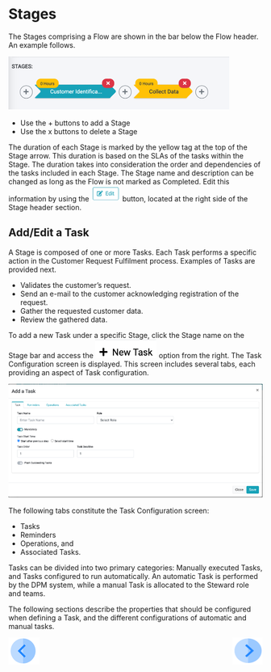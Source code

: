 # Stages

The Stages comprising a Flow are shown in the bar below the Flow header. An example follows.  

 ![image](/articles/DPM/images/Figure_11_Flow_Stages.png)

- Use the + buttons to add a Stage
- Use the x buttons to delete a Stage

The duration of each Stage is marked by the yellow tag at the top of the Stage arrow. This duration is based on the SLAs of the tasks within the Stage. The duration takes into consideration the order and dependencies of the tasks included in each Stage.
The Stage name and description can be changed as long as the Flow is not marked as Completed. Edit this information by using the   ![image](/articles/DPM/images/Figure_11a_edit_stage_icon.png) button, located at the right side of the Stage header section. 

## Add/Edit a Task

A Stage is composed of one or more Tasks. Each Task performs a specific action in the Customer Request Fulfilment process. Examples of Tasks are provided next.

- Validates the customer’s request.
- Send an e-mail  to the customer acknowledging registration of the request.
- Gather the requested customer data.
- Review the gathered data.

To add a new Task under a specific Stage, click the Stage name on the Stage bar and access the  ![image](/articles/DPM/images/Figure_12a_new_task_icon.png) option from the right. 
The Task Configuration screen is displayed. This screen includes several tabs, each providing an aspect of Task configuration.

![image](/articles/DPM/images/Figure_12_Add_Edit_a_Task_screen.png)

The following tabs constitute the Task Configuration screen:
- Tasks
- Reminders
- Operations, and 
- Associated Tasks. 

Tasks can be divided into two primary categories: Manually executed Tasks, and Tasks configured to run automatically. An automatic Task is performed by the DPM system, while a manual Task is allocated to the Steward role and teams. 

The following sections describe the properties that should be configured when defining a Task, and the different configurations of automatic and manual tasks. 



[![Previous](/articles/DPM/images/Previous.png)](/articles/DPM/02_Admin_Module/03_Flows.md)[<img align="right" width="60" height="54" src="/articles/DPM/images/Next.png">](/articles/DPM/02_Admin_Module/05_Tasks.md)
